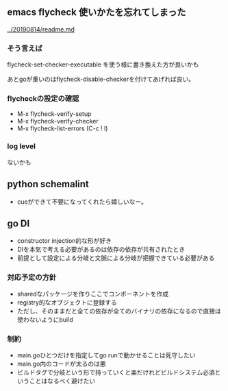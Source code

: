 ## emacs flycheck 使いかたを忘れてしまった

[../20190814/readme.md](../20190814/readme.md)

### そう言えば

flycheck-set-checker-executable を使う様に書き換えた方が良いかも

あとgoが重いのはflycheck-disable-checkerを付けてあげれば良い。

### flycheckの設定の確認

- M-x flycheck-verify-setup
- M-x flycheck-verify-checker
- M-x flycheck-list-errors (C-c ! l)

### log level

ないかも

## python schemalint

- cueができて不要になってくれたら嬉しいなー。

## go DI

- constructor injection的な形が好き
- DIを本気で考える必要があるのは依存の依存が共有されたとき
- 前提として設定による分岐と文脈による分岐が把握できている必要がある

### 対応予定の方針

- sharedなパッケージを作りここでコンポーネントを作成
- registry的なオブジェクトに登録する
- ただし、そのままだと全ての依存が全てのバイナリの依存になるので直接は使わないようにbuild

### 制約

- main.goひとつだけを指定してgo runで動かせることは死守したい
- main.go内のコードが太るのは悪
- ビルドタグで分岐という形で持っていくと楽だけれどビルドシステム必須ということはなるべく避けたい

